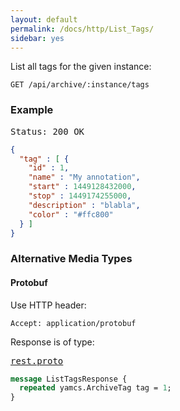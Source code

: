 ```yaml
---
layout: default
permalink: /docs/http/List_Tags/
sidebar: yes
---
```


List all tags for the given instance:

    GET /api/archive/:instance/tags

    
### Example

<pre class="header">
Status: 200 OK
</pre>

```json
{
  "tag" : [ {
    "id" : 1,
    "name" : "My annotation",
    "start" : 1449128432000,
    "stop" : 1449174255000,
    "description" : "blabla",
    "color" : "#ffc800"
  } ]
}
```


### Alternative Media Types

#### Protobuf

Use HTTP header:

    Accept: application/protobuf
    
Response is of type:

<pre class="r header"><a href="/docs/http/rest.proto/">rest.proto</a></pre>
```proto
message ListTagsResponse {
  repeated yamcs.ArchiveTag tag = 1;
}
```
